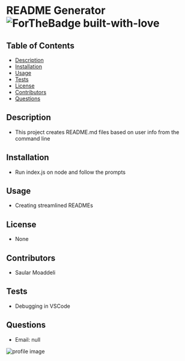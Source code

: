 # README Generator ![ForTheBadge built-with-love](http://ForTheBadge.com/images/badges/built-with-love.svg)

## Table of Contents 

- [Description](#description) 
- [Installation](#Installation) 
- [Usage](#Usage) 
- [Tests](#Tests) 
- [License](#License) 
- [Contributors](#Contributors) 
- [Questions](#Questions)
            
## Description 

- This project creates README.md files based on user info from the command line 

## Installation 

- Run index.js on node and follow the prompts

## Usage

- Creating streamlined READMEs

## License
            
- None 
            
## Contributors 
            
- Saular Moaddeli 
            
## Tests 
            
- Debugging in VSCode 
            
## Questions 
            
- Email: null 
            
![profile image](https://avatars1.githubusercontent.com/u/60551953?v=4)